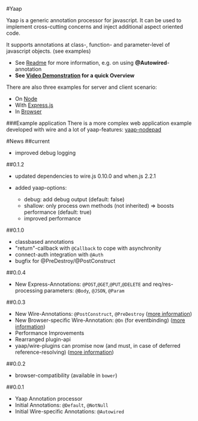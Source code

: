 #Yaap

Yaap is a generic annotation processor for javascript. It can be used to implement cross-cutting concerns and inject additional aspect oriented code.

It supports annotations at class-, function- and parameter-level of javascript objects. (see examples)

 * See [Readme](yaap) for more information, e.g. on using **@Autowired**-annotation
 * **See [Video Demonstration](http://y2u.be/HrgnyGl2K8A) for a quick Overview**

There are also three examples for server and client scenario:

* On [Node](node-example)
* With [Express.js](express-example)
* In [Browser](browser-example)

###Example application
There is a more complex web application example developed with wire and a lot of yaap-features: [yaap-nodepad](https://github.com/warmuuh/yaap-nodepad)


#News
##current
* improved debug logging

##0.1.2
* updated dependencies to wire.js 0.10.0 and when.js 2.2.1

* added yaap-options:
  * debug:   add debug output (default: false)
  * shallow: only process own methods (not inherited) => boosts performance (default: true)
  * improved performance


##0.1.0
* classbased annotations
* "return"-callback with `@Callback` to cope with asynchronity
* connect-auth integration with `@Auth`
* bugfix for @PreDestroy/@PostConstruct

##0.0.4
* New Express-Annotations: `@POST`,`@GET`,`@PUT`,`@DELETE` and req/res-processing parameters: `@Body`, `@JSON`, `@Param`

##0.0.3
* New Wire-Annotations: `@PostConstruct`, `@PreDestroy` ([more information](yaap/docs/annotation.md))
* New Browser-specific Wire-Annotation: `@On` (for eventbinding) ([more information](yaap/docs/annotation.md))
* Performance Improvements
* Rearranged plugin-api
* yaap/wire-plugins can promise now (and must, in case of deferred reference-resolving) ([more information](yaap/docs/processors.md))


##0.0.2
* browser-compatibility (available in `bower`)

##0.0.1
* Yaap Annotation processor
* Initial Annotations: `@Default`, `@NotNull`
* Initial Wire-specific Annotations: `@Autowired` 
